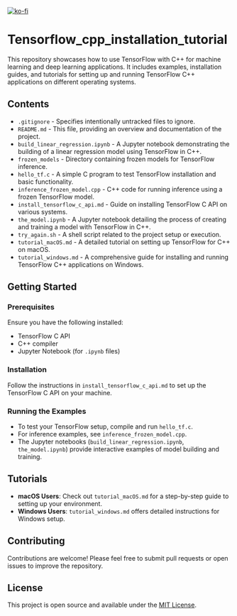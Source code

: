 [![ko-fi](https://ko-fi.com/img/githubbutton_sm.svg)](https://ko-fi.com/H2H5VAL6E)

# Tensorflow_cpp_installation_tutorial

This repository showcases how to use TensorFlow with C++ for machine learning and deep learning applications. It includes examples, installation guides, and tutorials for setting up and running TensorFlow C++ applications on different operating systems.

## Contents
- `.gitignore` - Specifies intentionally untracked files to ignore.
- `README.md` - This file, providing an overview and documentation of the project.
- `build_linear_regression.ipynb` - A Jupyter notebook demonstrating the building of a linear regression model using TensorFlow in C++.
- `frozen_models` - Directory containing frozen models for TensorFlow inference.
- `hello_tf.c` - A simple C program to test TensorFlow installation and basic functionality.
- `inference_frozen_model.cpp` - C++ code for running inference using a frozen TensorFlow model.
- `install_tensorflow_c_api.md` - Guide on installing TensorFlow C API on various systems.
- `the_model.ipynb` - A Jupyter notebook detailing the process of creating and training a model with TensorFlow in C++.
- `try_again.sh` - A shell script related to the project setup or execution.
- `tutorial_macOS.md` - A detailed tutorial on setting up TensorFlow for C++ on macOS.
- `tutorial_windows.md` - A comprehensive guide for installing and running TensorFlow C++ applications on Windows.

## Getting Started
### Prerequisites
Ensure you have the following installed:
- TensorFlow C API
- C++ compiler
- Jupyter Notebook (for `.ipynb` files)

### Installation
Follow the instructions in `install_tensorflow_c_api.md` to set up the TensorFlow C API on your machine.

### Running the Examples
- To test your TensorFlow setup, compile and run `hello_tf.c`.
- For inference examples, see `inference_frozen_model.cpp`.
- The Jupyter notebooks (`build_linear_regression.ipynb`, `the_model.ipynb`) provide interactive examples of model building and training.

## Tutorials
- **macOS Users**: Check out `tutorial_macOS.md` for a step-by-step guide to setting up your environment.
- **Windows Users**: `tutorial_windows.md` offers detailed instructions for Windows setup.

## Contributing
Contributions are welcome! Please feel free to submit pull requests or open issues to improve the repository.

## License
This project is open source and available under the [MIT License](LICENSE).
